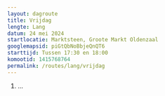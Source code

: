 ```yaml
---
layout: dagroute
title: Vrijdag
lengte: Lang
datum: 24 mei 2024
startlocatie: Marktsteen, Groote Markt Oldenzaal
googlemapsid: piGtQbNoBbjeQnQT6
starttijd: Tussen 17:30 en 18:00
komootid: 1415768764
permalink: /routes/lang/vrijdag
---
```


1.	...